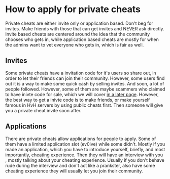 # How to apply for private cheats

Private cheats are either invite only or application based. Don't beg for invites. Make friends with those that can get invites and NEVER ask directly. Invite based cheats are centered around the idea that the community chooses who gets in, while application based cheats are mostly for when the admins want to vet everyone who gets in, which is fair as well.

## Invites

Some private cheats have a invitation code for it's users so share out, in order to let their friends can join their community. However, some users find out it is a way to make some quick cash by selling invites. And soon, a lot of people followed. However, some of them are maybe scammers who claimed to have inivte code for sale, which we will cover [in a later page](misc). However, the best way to get a inivte code is to make friends, or make yourself famous in HvH servers by using public cheats first. Then someone will give you a private cheat invite soon after.

## Applications

There are private cheats allow applications for people to apply. Some of them have a limited application slot \(ev0lve\) while some didn't. Mostly if you made an application, which you have to introduce yourself, briefly, and most importantly, cheating experience. Then they will have an interview with you , mostly talking about your cheating experience. Usually if you don't behave rude during the interview and don't act like a prankster, also have some cheating experience they will usually let you join their community.
